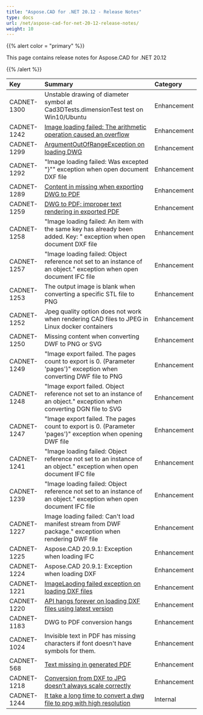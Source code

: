 ```yaml
---
title: "Aspose.CAD for .NET 20.12 - Release Notes"
type: docs
url: /net/aspose-cad-for-net-20-12-release-notes/
weight: 10
---
```


{{% alert color = "primary" %}}

This page contains release notes for Aspose.CAD for .NET 20.12

{{% /alert %}}


|**Key**|**Summary**|**Category**|
| :- | :- | :- |
| CADNET-1300 | Unstable drawing of diameter symbol at Cad3DTests.dimensionTest test on Win10/Ubuntu | Enhancement |
| CADNET-1242 | [Image loading failed: The arithmetic operation caused an overflow](https://forum.aspose.com/t/image-loading-failed-the-arithmetic-operation-caused-an-overflow/220962) | Enhancement |
| CADNET-1299 | [ArgumentOutOfRangeException on loading DWG](https://forum.aspose.com/t/com-aspose-cad-internal-exceptions-argumentoutofrangeexception/221978/3) | Enhancement |
| CADNET-1292 | "Image loading failed: Was excepted "}"" exception when open document DXF file | Enhancement |
| CADNET-1289 | [Content in missing when exporting DWG to PDF](https://forum.aspose.com/t/missing-things-from-cad-file/223023) | Enhancement |
| CADNET-1259 | [DWG to PDF: improper text rendering in exported PDF](https://forum.aspose.com/t/aspose-cad20-10-for-net-dwg-pdf-180/221829) | Enhancement |
| CADNET-1258 | "Image loading failed: An item with the same key has already been added. Key: " exception when open document DXF file | Enhancement |
| CADNET-1257 | "Image loading failed: Object reference not set to an instance of an object." exception when open document IFC file | Enhancement |
| CADNET-1253 | The output image is blank when converting a specific STL file to PNG | Enhancement |
| CADNET-1252 | Jpeg quality option does not work when rendering CAD files to JPEG in Linux docker containers | Enhancement |
| CADNET-1250 | Missing content when converting DWF to PNG or SVG | Enhancement |
| CADNET-1249 | "Image export failed. The pages count to export is 0. (Parameter 'pages')" exception when converting DWF file to PNG | Enhancement |
| CADNET-1248 | "Image export failed. Object reference not set to an instance of an object." exception when converting DGN file to SVG | Enhancement |
| CADNET-1247 | "Image export failed. The pages count to export is 0. (Parameter 'pages')" exception when opening DWF file | Enhancement |
| CADNET-1241 | "Image loading failed: Object reference not set to an instance of an object." exception when open document IFC file | Enhancement |
| CADNET-1239 | "Image loading failed: Object reference not set to an instance of an object." exception when open document IFC file | Enhancement |
| CADNET-1227 | Image loading failed: Can't load manifest stream from DWF package." exception when rendering DWF file | Enhancement |
| CADNET-1225 | Aspose.CAD 20.9.1: Exception when loading IFC | Enhancement |
| CADNET-1224 | Aspose.CAD 20.9.1: Exception when loading DXF | Enhancement |
| CADNET-1221 | [ImageLaoding failed exception on loading DXF files](https://forum.aspose.com/t/some-dxf-files-trigger-the-exception-image-loading-failed-invalid-group-code-net-aspose-cad-20-6-0-20-7-0-20-9-1/220114) | Enhancement |
| CADNET-1220 | [API hangs forever on loading DXF files using latest version](https://forum.aspose.com/t/critical-some-dxf-files-hangs-the-library-net-aspose-cad-20-7-0-20-9-1/220113) | Enhancement |
| CADNET-1183 | DWG to PDF conversion hangs | Enhancement |
| CADNET-1024 | Invisible text in PDF has missing characters if font doesn't have symbols for them. | Enhancement |
| CADNET-568 | [Text missing in generated PDF](https://forum.aspose.com/t/some-contents-are-dropped-after-converting-dwg-dxf-to-pdf/173426) | Enhancement |
| CADNET-1218 | [Conversion from DXF to JPG doesn’t always scale correctly](https://forum.aspose.com/t/conversion-from-dxf-to-jpg-doesnt-always-scale-correctly/219491) | Enhancement |
| CADNET-1244 | [It take a long time to convert a dwg file to png with high resolution](https://forum.aspose.com/t/it-take-a-long-time-to-convert-a-dwg-file-to-png-with-high-resolution/221046) | Internal |
